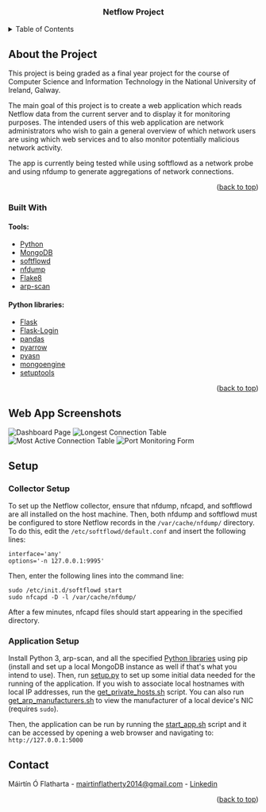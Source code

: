 <div id="top"></div>

<h3 align="center">Netflow Project</h3>

<!-- TABLE OF CONTENTS -->
<details>
  <summary>Table of Contents</summary>
  <ol>
    <li>
      <a href="#about-the-project">About the Project</a>
      <ul>
        <li>
          <a href="#built-with">Built With</a>
          <ul>
            <li><a href="#tools">Tools</a></li>
            <li><a href="#python-libraries">Python Libraries</a></li>
          </ul>
        </li>
      </ul>
    </li>
    <li><a href="#web-app-screenshots">Web App Screenshots</a></li>
    <li>
      <a href="#setup">Setup</a>
      <ul>
        <li><a href="#collector-setup">Collector Setup</a></li>
        <li><a href="#application-setup">Application Setup</a></li>
      </ul>
    </li>
    <li><a href="#contact">Contact</a></li>
  </ol>
</details>

<!-- ABOUT THE PROJECT -->
## About the Project
This project is being graded as a final year project for the course of Computer Science and Information Technology in the
National University of Ireland, Galway.

The main goal of this project is to create a web application
which reads Netflow data from the current server and to display it for monitoring purposes.
The intended users of this web application are network administrators who wish to gain a general overview of which network users
are using which web services and to also monitor potentially malicious network activity.

The app is currently being tested while using softflowd as a network probe and using nfdump to generate aggregations of network connections.

<p align="right">(<a href="#top">back to top</a>)</p>

<!-- BUILT WITH -->
### Built With

<!-- TOOLS -->
#### Tools:
* [Python](https://www.python.org/)
* [MongoDB](https://www.mongodb.com/)
* [softflowd](https://github.com/irino/softflowd)
* [nfdump](https://github.com/phaag/nfdump)
* [Flake8](https://flake8.pycqa.org/en/latest/)
* [arp-scan](https://github.com/royhills/arp-scan)

<!-- PYTHON LIBRARIES -->
#### Python libraries:
* [Flask](https://flask.palletsprojects.com/en/2.0.x/)
* [Flask-Login](https://pypi.org/project/Flask-Login/)
* [pandas](https://pypi.org/project/pandas/)
* [pyarrow](https://pypi.org/project/pyarrow/)
* [pyasn](https://pypi.org/project/pyasn/)
* [mongoengine](https://pypi.org/project/mongoengine/)
* [setuptools](https://pypi.org/project/setuptools/)

<p align="right">(<a href="#top">back to top</a>)</p>

<!-- WEB APP SCREENSHOTS -->
## Web App Screenshots
![Dashboard Page](https://user-images.githubusercontent.com/46865705/169703768-b613e1ba-01ba-43bc-835a-61ddc4ad16e1.png)
![Longest Connection Table](https://user-images.githubusercontent.com/46865705/169703786-fa53cd1c-f943-4728-9932-d93e02dfbe5c.png)
![Most Active Connection Table](https://user-images.githubusercontent.com/46865705/169703795-13849dc9-5e10-43e4-bd37-e46b6f71cc2c.png)
![Port Monitoring Form](https://user-images.githubusercontent.com/46865705/169703802-8c81e5da-d28d-49e6-afac-ca55070a762f.png)

<!-- SETUP -->
## Setup

<!-- COLLECTOR SETUP -->
### Collector Setup
To set up the Netflow collector, ensure that nfdump, nfcapd, and softflowd are
all installed on the host machine. Then, both nfdump and softflowd must be
configured to store Netflow records in the ```/var/cache/nfdump/``` directory.
To do this, edit the ```/etc/softflowd/default.conf``` and insert the
following lines:<br>
```
interface='any'
options='-n 127.0.0.1:9995'
```
Then, enter the following lines into the command line:<br>
```
sudo /etc/init.d/softflowd start
sudo nfcapd -D -l /var/cache/nfdump/
```
After a few minutes, nfcapd files should start appearing in the specified directory.

<!-- APPLICATION SETUP -->
### Application Setup
Install Python 3, arp-scan, and all the specified [Python libraries](#python-libraries) using pip (install and
set up a local MongoDB instance as well if that's what you intend to use). Then,
run [setup.py](./setup.py) to set up some initial data needed for the running
of the application. If you wish to associate local hostnames with local IP addresses,
run the [get_private_hosts.sh](./scripts/get_private_hosts.sh) script. You can
also run [get_arp_manufacturers.sh](./scripts/get_arp_manufacturers.sh) to view
the manufacturer of a local device's NIC (requires `sudo`).

Then, the application can be run by running the [start_app.sh](./scripts/start_app.sh)
script and it can be accessed by opening a web browser and navigating to:<br>
`http://127.0.0.1:5000`

<!-- CONTACT -->
## Contact
Máirtín Ó Flatharta - [mairtinflatherty2014@gmail.com](mailto:mairtinflatherty2014@gmail.com) - [Linkedin](https://www.linkedin.com/in/m%C3%A1irt%C3%ADn-%C3%B3-flatharta-842a54178/)

<p align="right">(<a href="#top">back to top</a>)</p>
